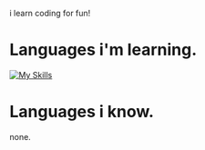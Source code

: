 i learn coding for fun!

# Languages i'm learning.
[![My Skills](https://skillicons.dev/icons?i=lua)]()

# Languages i know.
none.
